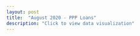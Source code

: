 ```yaml
---
layout: post
title:  "August 2020 - PPP Loans"
description: "Click to view data visualization"
---
```

<main id="map" class="map"></main>
<aside class="legend__wrapper legend__wrapper--datacommon" style="display: none;">
  <div class="legend" style="max-height: 317px;">
    <span class="legend__title legend__title--datacommon">% of establishments receiving PPP loans</span>
    <svg height="150" width="160">
      <rect x="2" y="2" width="32" height="16" fill="#edf8fb" stroke="black" stroke-width="1px" />
      <text x="42" y="14" id="legend1" class="legend__entry legend__entry--datacommon">≤ 25%</text>
      <rect x="2" y="30" width="32" height="16" fill="#b2e2e2" stroke="black" stroke-width="1px"  />
      <text x="42" y="42" id="legend2" class="legend__entry legend__entry--datacommon">25–⁠50%</text>
      <rect x="2" y="58" width="32" height="16" fill="#66c2a4" stroke="black" stroke-width="1px"  />
      <text x="42" y="70" id="legend3" class="legend__entry legend__entry--datacommon">50–⁠75%</text>
      <rect x="2" y="86" width="32" height="16" fill="#238b45" stroke="black" stroke-width="1px"  />
      <text x="42" y="98" id="legend4" class="legend__entry legend__entry--datacommon">75%+</text>
      <rect x="2" y="114" width="32" height="16" fill="#bfbeba" stroke="black" stroke-width="1px"  />
      <text x="42" y="126" id="legend5" class="legend__entry legend__entry--datacommon">Complete data</text>
      <text x="42" y="144" id="legend5" class="legend__entry legend__entry--datacommon">unavailable</text>
    </svg>
    <form class="legend__controls">
      <span class="legend__title legend__title--datacommon">Two-digit NAICS Codes</span>
      <select name="naics" id="naics" class="legend__select" autocomplete="off">
        <option value="total">All industries</option>
        <option value="11">Agriculture, forestry, fishing, hunting</option>
        <option value="21">Mining, quarrying, oil and gas extraction</option>
        <option value="22">Utilities</option>
        <option value="23">Construction</option>
        <option value="31">Manufacturing</option> 
        <option value="42">Wholesale trade</option>
        <option value="44">Retail trade</option>
        <option value="48">Transportation and warehousing</option>
        <option value="51">Information</option>
        <option value="52">Finance and insurance</option>
        <option value="53">Real estate and rental and leasing</option>
        <option value="54">Professional, scientific, and technical services</option>
        <option value="55">Management of companies and enterprises</option>
        <option value="56">Administrative and support and waste management and remediation services</option>
        <option value="61">Educational services</option>
        <option value="62">Health care and social assistance</option>
        <option value="71">Arts, entertainment, and recreation</option>
        <option value="72">Accomodation and food services</option>
        <option value="81">Other services</option>
        <option value="92">Public administration</option>
      </select>
    </form>
    <a href="https://datacommon.mapc.org/browser/datasets/413" target="_PARENT" class="legend__title legend__title--datacommon">Explore & Download Data</a>
  </div>
  <button type="button" class="button__collapsible button__collapsible--minus">-</button>
  <div>
    <label for="button__collapsible--plus" class="maximize-instructions legend__entry legend__entry--datacommon">Expand legend</label>
    <button type="button" class="button__collapsible button__collapsible--plus">+</button>
  </div>
</aside>

<script src="{{'assets/javascripts/ppp-map.js' | absolute_url }}" type="module"></script>